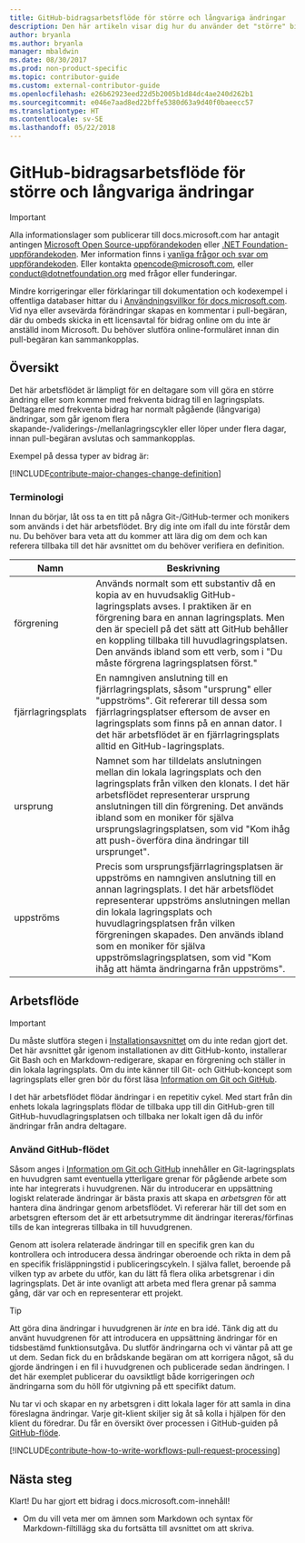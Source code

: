 ```yaml
---
title: GitHub-bidragsarbetsflöde för större och långvariga ändringar
description: Den här artikeln visar dig hur du använder det "större" bidragsarbetsflödet för att göra bidrag i docs.microsoft.com-artiklar.
author: bryanla
ms.author: bryanla
manager: mbaldwin
ms.date: 08/30/2017
ms.prod: non-product-specific
ms.topic: contributor-guide
ms.custom: external-contributor-guide
ms.openlocfilehash: e26b62923eed22d5b2005b1d84dc4ae240d262b1
ms.sourcegitcommit: e046e7aad8ed22bffe5380d63a9d40f0baeecc57
ms.translationtype: HT
ms.contentlocale: sv-SE
ms.lasthandoff: 05/22/2018
---
```

# <a name="github-contribution-workflow-for-major-or-long-running-changes"></a>GitHub-bidragsarbetsflöde för större och långvariga ändringar

> [!IMPORTANT]
> Alla informationslager som publicerar till docs.microsoft.com har antagit antingen [Microsoft Open Source-uppförandekoden](https://opensource.microsoft.com/codeofconduct/) eller [.NET Foundation-uppförandekoden](https://dotnetfoundation.org/code-of-conduct). Mer information finns i [vanliga frågor och svar om uppförandekoden](https://opensource.microsoft.com/codeofconduct/faq/). Eller kontakta [opencode@microsoft.com](mailto:opencode@microsoft.com), eller [conduct@dotnetfoundation.org](mailto:conduct@dotnetfoundation.org) med frågor eller funderingar.<br>
>
> Mindre korrigeringar eller förklaringar till dokumentation och kodexempel i offentliga databaser hittar du i [Användningsvillkor för docs.microsoft.com](https://docs.microsoft.com/legal/termsofuse). Vid nya eller avsevärda förändringar skapas en kommentar i pull-begäran, där du ombeds skicka in ett licensavtal för bidrag online om du inte är anställd inom Microsoft. Du behöver slutföra online-formuläret innan din pull-begäran kan sammankopplas.

## <a name="overview"></a>Översikt

Det här arbetsflödet är lämpligt för en deltagare som vill göra en större ändring eller som kommer med frekventa bidrag till en lagringsplats. Deltagare med frekventa bidrag har normalt pågående (långvariga) ändringar, som går igenom flera skapande-/validerings-/mellanlagringscykler eller löper under flera dagar, innan pull-begäran avslutas och sammankopplas.

Exempel på dessa typer av bidrag är:

[!INCLUDE[contribute-major-changes-change-definition](includes/contribute-how-to-write-workflows-major-change-definition.md)]

### <a name="terminology"></a>Terminologi

Innan du börjar, låt oss ta en titt på några Git-/GitHub-termer och monikers som används i det här arbetsflödet. Bry dig inte om ifall du inte förstår dem nu. Du behöver bara veta att du kommer att lära dig om dem och kan referera tillbaka till det här avsnittet om du behöver verifiera en definition.

| Namn | Beskrivning |
|-----------|-------------|
|förgrening|Används normalt som ett substantiv då en kopia av en huvudsaklig GitHub-lagringsplats avses. I praktiken är en förgrening bara en annan lagringsplats. Men den är speciell på det sätt att GitHub behåller en koppling tillbaka till huvudlagringsplatsen. Den används ibland som ett verb, som i "Du måste förgrena lagringsplatsen först."|
|fjärrlagringsplats|En namngiven anslutning till en fjärrlagringsplats, såsom "ursprung" eller "uppströms". Git refererar till dessa som fjärrlagringsplatser eftersom de avser en lagringsplats som finns på en annan dator. I det här arbetsflödet är en fjärrlagringsplats alltid en GitHub-lagringsplats.|
|ursprung|Namnet som har tilldelats anslutningen mellan din lokala lagringsplats och den lagringsplats från vilken den klonats. I det här arbetsflödet representerar ursprung anslutningen till din förgrening. Det används ibland som en moniker för själva ursprungslagringsplatsen, som vid "Kom ihåg att push-överföra dina ändringar till ursprunget".|
|uppströms|Precis som ursprungsfjärrlagringsplatsen är uppströms en namngiven anslutning till en annan lagringsplats. I det här arbetsflödet representerar uppströms anslutningen mellan din lokala lagringsplats och huvudlagringsplatsen från vilken förgreningen skapades. Den används ibland som en moniker för själva uppströmslagringsplatsen, som vid "Kom ihåg att hämta ändringarna från uppströms".|

## <a name="workflow"></a>Arbetsflöde

>[!IMPORTANT]
> Du måste slutföra stegen i [Installationsavsnittet](get-started-setup-github.md) om du inte redan gjort det. Det här avsnittet går igenom installationen av ditt GitHub-konto, installerar Git Bash och en Markdown-redigerare, skapar en förgrening och ställer in din lokala lagringsplats. Om du inte känner till Git- och GitHub-koncept som lagringsplats eller gren bör du först läsa [Information om Git och GitHub](git-github-fundamentals.md).

I det här arbetsflödet flödar ändringar i en repetitiv cykel. Med start från din enhets lokala lagringsplats flödar de tillbaka upp till din GitHub-gren till GitHub-huvudlagringsplatsen och tillbaka ner lokalt igen då du inför ändringar från andra deltagare.

### <a name="use-github-flow"></a>Använd GitHub-flödet

Såsom anges i [Information om Git och GitHub](git-github-fundamentals.md#git) innehåller en Git-lagringsplats en huvudgren samt eventuella ytterligare grenar för pågående arbete som inte har integrerats i huvudgrenen. När du introducerar en uppsättning logiskt relaterade ändringar är bästa praxis att skapa en *arbetsgren* för att hantera dina ändringar genom arbetsflödet. Vi refererar här till det som en arbetsgren eftersom det är ett arbetsutrymme dit ändringar itereras/förfinas tills de kan integreras tillbaka in till huvudgrenen.

Genom att isolera relaterade ändringar till en specifik gren kan du kontrollera och introducera dessa ändringar oberoende och rikta in dem på en specifik frisläppningstid i publiceringscykeln. I själva fallet, beroende på vilken typ av arbete du utför, kan du lätt få flera olika arbetsgrenar i din lagringsplats. Det är inte ovanligt att arbeta med flera grenar på samma gång, där var och en representerar ett projekt.

>[!TIP]
>Att göra dina ändringar i huvudgrenen är *inte* en bra idé. Tänk dig att du använt huvudgrenen för att introducera en uppsättning ändringar för en tidsbestämd funktionsutgåva. Du slutför ändringarna och vi väntar på att ge ut dem. Sedan fick du en brådskande begäran om att korrigera något, så du gjorde ändringen i en fil i huvudgrenen och publicerade sedan ändringen. I det här exemplet publicerar du oavsiktligt både korrigeringen *och* ändringarna som du höll för utgivning på ett specifikt datum.

Nu tar vi och skapar en ny arbetsgren i ditt lokala lager för att samla in dina föreslagna ändringar. Varje git-klient skiljer sig åt så kolla i hjälpen för den klient du föredrar. Du får en översikt över processen i GitHub-guiden på [GitHub-flöde](https://guides.github.com/introduction/flow/).

[!INCLUDE[contribute-how-to-write-workflows-pull-request-processing](includes/contribute-how-to-write-workflows-pull-request-processing.md)]

## <a name="next-steps"></a>Nästa steg

Klart! Du har gjort ett bidrag i docs.microsoft.com-innehåll!

- Om du vill veta mer om ämnen som Markdown och syntax för Markdown-filtillägg ska du fortsätta till avsnittet om att skriva.
